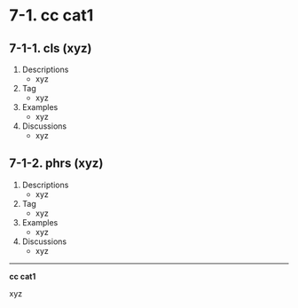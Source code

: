 # 7-1\. cc cat1

## 7-1-1\. cls (xyz)

1. Descriptions
    - xyz
2. Tag
    - xyz
3. Examples
    - xyz
4. Discussions
    - xyz

## 7-1-2\. phrs (xyz)

1. Descriptions
    - xyz
2. Tag
    - xyz
3. Examples
    - xyz
4. Discussions
    - xyz

---

**cc cat1**

xyz
